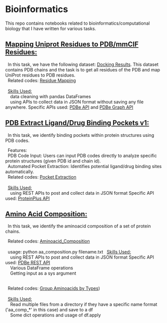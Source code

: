 # Bioinformatics

This repo contains notebooks related to bioinformatics/computational biology that I have written for various tasks.

## <ins>Mapping Uniprot Residues to PDB/mmCIF Residues:</ins> <br />
&nbsp; In this task, we have the following dataset: [Docking Results](Residue_Mapping/Docking_Results.txt). This dataset contains PDB chains and the task is to get all residues of the PDB and map UniProt residues to PDB residues. <br /> 
&nbsp; Related codes: [Residue Mapping](Residue_Mapping/map_uniprot_residues_to_pdb_residues.ipynb)<br />  <br /> 
&nbsp; <ins> Skills Used:</ins> <br /> 
&nbsp; &nbsp; data cleaning with pandas DataFrames <br /> 
&nbsp; &nbsp; using APIs to collect data in JSON format without saving any file anywhere. Specific APIs used: [PDBe API](https://www.ebi.ac.uk/pdbe/api/) and [PDBe Graph API](https://www.ebi.ac.uk/pdbe/graph-api/pdbe_doc/)

## <ins>PDB Extract Ligand/Drug Binding Pockets v1:</ins> <br />
&nbsp; In this task, we identify binding pockets within protein structures using PDB codes.

&nbsp; Features:  <br /> 
&nbsp; PDB Code Input: Users can input PDB codes directly to analyze specific protein structures (given PDB id and chain id). <br /> 
&nbsp; Automated Pocket Extraction: Identifies potential ligand/drug binding sites automatically. <br /> 
&nbsp; Related codes: [Pocket Extraction](Scripts_Drug_Repurposing/pdb_extract_pockets_v1.ipynb)<br />  <br /> 
&nbsp; <ins> Skills Used:</ins> <br /> 
&nbsp; &nbsp; using REST APIs to post and collect data in JSON format Specific API used: [ProteinPlus API](https://proteins.plus/help/dogsite_rest)

## <ins>Amino Acid Composition:</ins> <br />
&nbsp; In this task, we identify the aminoacid composition of a set of protein chains.

&nbsp; Related codes: [Aminoacid_Composition](aa_composition.py)<br />  <br /> 
&nbsp; usage: python aa_composition.py filename.txt
&nbsp; <ins> Skills Used:</ins> <br /> 
&nbsp; &nbsp; using REST APIs to post and collect data in JSON format Specific API used: [PDBe REST API](https://www.ebi.ac.uk/pdbe/api/) <br /> 
&nbsp; &nbsp; Various DataFrame operations <br /> 
&nbsp; &nbsp; Getting input as a sys argument <br /> <br /> 

&nbsp; Related codes: [Group Aminoacids by Types](aa_get_types.py)) <br />  <br /> 
&nbsp; <ins> Skills Used:</ins> <br /> 
&nbsp; &nbsp; Read multiple files from a directory if they have a specific name format ('aa_comp_*' in this case) and save to a df <br /> 
&nbsp; &nbsp; Some dict operations and usage of df.apply <br /> 
